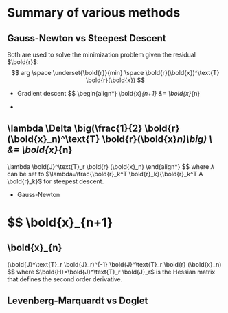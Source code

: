 # Summary of various methods

## Gauss-Newton vs Steepest Descent

Both are used to solve the minimization problem given the residual $\bold{r}$:
$$
arg \space \underset{\bold{r}}{min} \space
\bold{r}(\bold{x})^\text{T} \bold{r}(\bold{x})
$$

* Gradient descent
$$
\begin{align*}
\bold{x}_{n+1}
&=
\bold{x}_{n}
-
\lambda \Delta \big(\frac{1}{2} \bold{r}(\bold{x}_n)^\text{T} \bold{r}(\bold{x}_n)\big)
\\ &=
\bold{x}_{n}
-
\lambda \bold{J}^\text{T}_r \bold{r} (\bold{x}_n)
\end{align*}
$$
where $\lambda$ can be set to $\lambda=\frac{\bold{r}_k^T \bold{r}_k}{\bold{r}_k^T A \bold{r}_k}$ for steepest descent.

* Gauss-Newton

$$
\bold{x}_{n+1}
=
\bold{x}_{n}
-
(\bold{J}^\text{T}_r \bold{J}_r)^{-1} \bold{J}^\text{T}_r \bold{r} (\bold{x}_n)
$$
where $\bold{H}=\bold{J}^\text{T}_r \bold{J}_r$ is the Hessian matrix that defines the second order derivative.

## Levenberg-Marquardt vs Doglet

